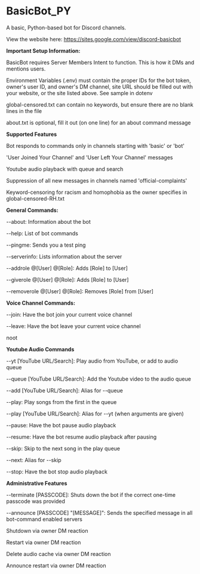 # BasicBot_PY
A basic, Python-based bot for Discord channels.

View the website here: https://sites.google.com/view/discord-basicbot

**Important Setup Information:**

BasicBot requires Server Members Intent to function. This is how it DMs and mentions users.

Environment Variables (.env) must contain the proper IDs for the bot token, owner's user ID, and owner's DM channel, site URL should be filled out with your website, or the site listed above. See sample in dotenv

global-censored.txt can contain no keywords, but ensure there are no blank lines in the file

about.txt is optional, fill it out (on one line) for an about command message

**Supported Features**

Bot responds to commands only in channels starting with 'basic' or 'bot'

'User Joined Your Channel' and 'User Left Your Channel' messages

Youtube audio playback with queue and search

Suppression of all new messages in channels named 'official-complaints'

Keyword-censoring for racism and homophobia as the owner specifies in global-censored-RH.txt

**General Commands:**

--about: Information about the bot

--help: List of bot commands

--pingme: Sends you a test ping

--serverinfo: Lists information about the server

--addrole @[User] @[Role]: Adds [Role] to [User]

--giverole @[User] @[Role]: Adds [Role] to [User]

--removerole @[User] @[Role]: Removes [Role] from [User]

**Voice Channel Commands:**

--join: Have the bot join your current voice channel

--leave: Have the bot leave your current voice channel

noot

**Youtube Audio Commands**

--yt [YouTube URL/Search]: Play audio from YouTube, or add to audio queue
    
--queue [YouTube URL/Search]: Add the Youtube video to the audio queue

--add [YouTube URL/Search]: Alias for --queue
    
--play: Play songs from the first in the queue

--play [YouTube URL/Search]: Alias for --yt (when arguments are given)
    
--pause: Have the bot pause audio playback
    
--resume: Have the bot resume audio playback after pausing
    
--skip: Skip to the next song in the play queue

--next: Alias for --skip
    
--stop: Have the bot stop audio playback

**Administrative Features**

--terminate [PASSCODE]: Shuts down the bot if the correct one-time passcode was provided

--announce [PASSCODE] "[MESSAGE]": Sends the specified message in all bot-command enabled servers

Shutdown via owner DM reaction

Restart via owner DM reaction

Delete audio cache via owner DM reaction

Announce restart via owner DM reaction

